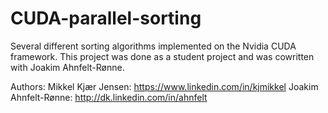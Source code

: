 CUDA-parallel-sorting
=====================

Several different sorting algorithms implemented on the Nvidia CUDA framework. This project was done as a student project and was cowritten with Joakim Ahnfelt-Rønne.

Authors:
Mikkel Kjær Jensen:	https://www.linkedin.com/in/kjmikkel
Joakim Ahnfelt-Rønne:	http://dk.linkedin.com/in/ahnfelt